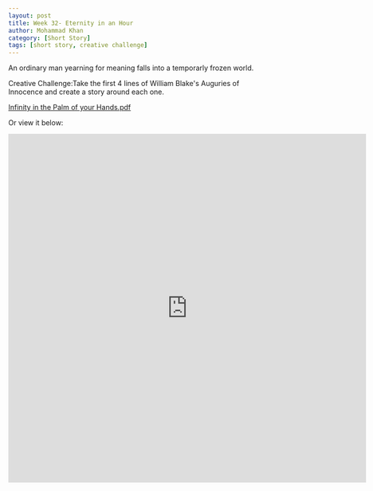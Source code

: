```yaml
---
layout: post
title: Week 32- Eternity in an Hour
author: Mohammad Khan
category: [Short Story]
tags: [short story, creative challenge]
---
```

An ordinary man yearning for meaning falls into a temporarly frozen world.

Creative Challenge:Take the first 4 lines of William Blake's Auguries of Innocence and create a story around each one.


<p><a href="https://drive.google.com/file/d/1gBZCwkEXVYoTo_JV8-BPeC0zsWZysgf9/view?usp=sharing">
Infinity in the Palm of your Hands.pdf</a></p>

Or view it below: 
<!-- <embed src="https://drive.google.com/file/d/1mrL8nISYXGzBGAjVw-4hgwagVCEkNMaT/view?usp=sharing#toolbar=0" width="800px" height="2100px" /> -->
<iframe
src="https://drive.google.com/file/d/1gBZCwkEXVYoTo_JV8-BPeC0zsWZysgf9/view?usp=sharing&embedded=true"
style="width:718px; height:700px;" frameborder="0"></iframe>